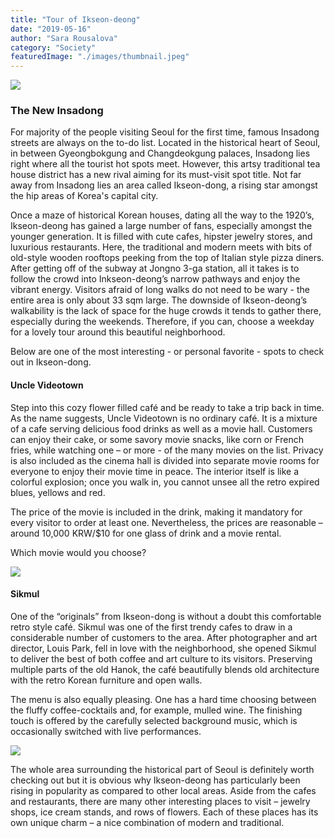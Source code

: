 ```yaml
---
title: "Tour of Ikseon-deong"
date: "2019-05-16"
author: "Sara Rousalova"
category: "Society"
featuredImage: "./images/thumbnail.jpeg"
---
```


![](/images/thumbnail.jpeg)

### The New Insadong

For majority of the people visiting Seoul for the first time, famous Insadong streets are always on the to-do list. Located in the historical heart of Seoul, in between Gyeongbokgung and Changdeokgung palaces, Insadong lies right where all the tourist hot spots meet. However, this artsy traditional tea house district has a new rival aiming for its must-visit spot title. Not far away from Insadong lies an area called Ikseon-dong, a rising star amongst the hip areas of Korea's capital city.  

Once a maze of historical Korean houses, dating all the way to the 1920’s, Ikseon-deong has gained a large number of fans, especially amongst the younger generation. It is filled with cute cafes, hipster jewelry stores, and luxurious restaurants. Here, the traditional and modern meets with bits of old-style wooden rooftops peeking from the top of Italian style pizza diners. After getting off of the subway at Jongno 3-ga station, all it takes is to follow the crowd into Inkseon-deong’s narrow pathways and enjoy the vibrant energy. Visitors afraid of long walks do not need to be wary - the entire area is only about 33 sqm large. The downside of Ikseon-deong’s walkability is the lack of space for the huge crowds it tends to gather there, especially during the weekends. Therefore, if you can, choose a weekday for a lovely tour around this beautiful neighborhood.

Below are one of the most interesting - or personal favorite - spots to check out in Ikseon-dong.

#### Uncle Videotown

Step into this cozy flower filled café and be ready to take a trip back in time. As the name suggests, Uncle Videotown is no ordinary café. It is a mixture of a cafe serving delicious food drinks as well as a movie hall. Customers can enjoy their cake, or some savory movie snacks, like corn or French fries, while watching one – or more - of the many movies on the list. Privacy is also included as the cinema hall is divided into separate movie rooms for everyone to enjoy their movie time in peace. The interior itself is like a colorful explosion; once you walk in, you cannot unsee all the retro expired blues, yellows and red.

The price of the movie is included in the drink, making it mandatory for every visitor to order at least one. Nevertheless, the prices are reasonable – around 10,000 KRW/$10 for one glass of drink and a movie rental.

Which movie would you choose?

![](https://lh5.googleusercontent.com/612KHEs1lSTUBvneza45aMj6SuJ_-Mug-K8znXMJC4fYplSSFwui7qxyqcOOJrdmilbqmaMjxl8jsxeWQ7QcGZVKLVuqGFrH-a-KkUeWC8EyCkMlxMrBuzw2xaJ0YMc7b1kYwjN-ePX0c7aj9w)

#### Sikmul

One of the “originals” from Ikseon-dong is without a doubt this comfortable retro style café. Sikmul was one of the first trendy cafes to draw in a considerable number of customers to the area. After photographer and art director, Louis Park, fell in love with the neighborhood, she opened Sikmul to deliver the best of both coffee and art culture to its visitors. Preserving multiple parts of the old Hanok, the café beautifully blends old architecture with the retro Korean furniture and open walls.

The menu is also equally pleasing. One has a hard time choosing between the fluffy coffee-cocktails and, for example, mulled wine. The finishing touch is offered by the carefully selected background music, which is occasionally switched with live performances.

![](https://lh6.googleusercontent.com/7qht9ksTCguPMgOJ4DmSa8bXAntbYFbmHrj7OvO2WTU0y3m8MdEO7BRx7nLA6KANgMPtUNYFdgMiNKpM5DLL5F60rrmz8v15LFwtayCnleQf-IYFgB9v53lcFhXIXu7tDrDmfmscknM1NOUFxw)

The whole area surrounding the historical part of Seoul is definitely worth checking out but it is obvious why Ikseon-deong has particularly been rising in popularity as compared to other local areas. Aside from the cafes and restaurants, there are many other interesting places to visit – jewelry shops, ice cream stands, and rows of flowers. Each of these places has its own unique charm – a nice combination of modern and traditional.
